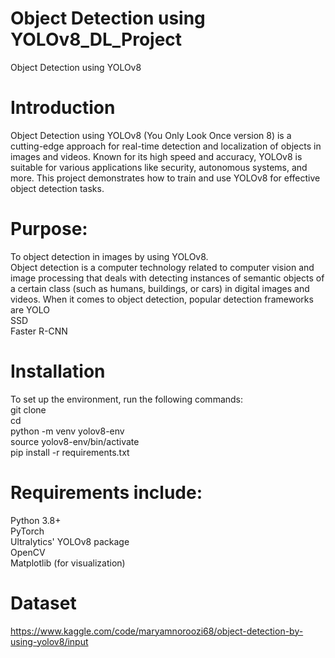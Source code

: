 # Object Detection using YOLOv8_DL_Project
 Object Detection using YOLOv8

# Introduction
Object Detection using YOLOv8 (You Only Look Once version 8) is a cutting-edge approach for real-time detection and localization of objects in images and videos. Known for its high speed and accuracy, YOLOv8 is suitable for various applications like security, autonomous systems, and more. This project demonstrates how to train and use YOLOv8 for effective object detection tasks. 

# Purpose: 
To object detection in images by using YOLOv8. <br />
Object detection is a computer technology related to computer vision and image processing that deals with detecting instances of semantic objects of a certain class (such as humans, buildings, or cars) in digital images and videos. When it comes to object detection, popular detection frameworks are
YOLO <br />
SSD <br />
Faster R-CNN <br />

 
# Installation
To set up the environment, run the following commands: <br />
git clone <repository-url> <br />
cd <repository-folder> <br />
python -m venv yolov8-env <br />
source yolov8-env/bin/activate <br />
pip install -r requirements.txt <br />

# Requirements include:
Python 3.8+ <br />
PyTorch <br />
Ultralytics' YOLOv8 package <br />
OpenCV <br />
Matplotlib (for visualization) <br />

# Dataset
https://www.kaggle.com/code/maryamnoroozi68/object-detection-by-using-yolov8/input 
